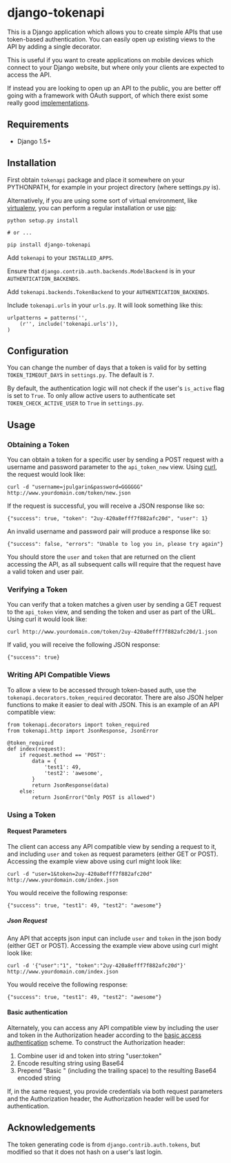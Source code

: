 django-tokenapi
================

This is a Django application which allows you to create simple APIs
that use token-based authentication. You can easily open up existing views
to the API by adding a single decorator.

This is useful if you want to create applications on mobile devices which
connect to your Django website, but where only your clients are expected to
access the API.

If instead you are looking to open up an API to the public, you are better off
going with a framework with OAuth support, of which there exist some really
good [implementations](https://bitbucket.org/jespern/django-piston/wiki/Home).

Requirements
------------
* Django 1.5+

Installation
------------

First obtain `tokenapi` package and place it somewhere on your PYTHONPATH, for example
in your project directory (where settings.py is).

Alternatively, if you are
using some sort of virtual environment, like [virtualenv][], you can perform a
regular installation or use [pip][]:

    python setup.py install

    # or ...

    pip install django-tokenapi

[virtualenv]: http://pypi.python.org/pypi/virtualenv
[pip]: http://pip.openplans.org/

Add `tokenapi` to your `INSTALLED_APPS`.

Ensure that `django.contrib.auth.backends.ModelBackend` is in your `AUTHENTICATION_BACKENDS`.

Add `tokenapi.backends.TokenBackend` to your `AUTHENTICATION_BACKENDS`.

Include `tokenapi.urls` in your `urls.py`. It will look something like this:

    urlpatterns = patterns('',
        (r'', include('tokenapi.urls')),
    )

Configuration
-------------

You can change the number of days that a token is valid for by setting
`TOKEN_TIMEOUT_DAYS` in `settings.py`. The default is `7`.

By default, the authentication logic will not check if the user's `is_active` flag is set to `True`. To only allow active users to authenticate set `TOKEN_CHECK_ACTIVE_USER` to `True` in `settings.py`.

Usage
-----

### Obtaining a Token

You can obtain a token for a specific user by sending a POST request with a
username and password parameter to the `api_token_new` view.
Using [curl][], the request would look like:

    curl -d "username=jpulgarin&password=GGGGGG" http://www.yourdomain.com/token/new.json

[curl]: http://curl.haxx.se/

If the request is successful, you will receive a JSON response like so:

    {"success": true, "token": "2uy-420a8efff7f882afc20d", "user": 1}

An invalid username and password pair will produce a response like so:

    {"success": false, "errors": "Unable to log you in, please try again"}

You should store the `user` and `token` that are returned on the client
accessing the API, as all subsequent calls will require that the request have
a valid token and user pair.

### Verifying a Token

You can verify that a token matches a given user by sending a GET request
to the `api_token` view, and sending the token and user as part of the URL.
Using curl it would look like:

    curl http://www.yourdomain.com/token/2uy-420a8efff7f882afc20d/1.json

If valid, you will receive the following JSON response:

    {"success": true}

### Writing API Compatible Views

To allow a view to be accessed through token-based auth, use the
`tokenapi.decorators.token_required` decorator. There are also
JSON helper functions to make it easier to deal with JSON.
This is an example of an API compatible view:

    from tokenapi.decorators import token_required
    from tokenapi.http import JsonResponse, JsonError

    @token_required
    def index(request):
        if request.method == 'POST':
            data = {
                'test1': 49,
                'test2': 'awesome',
            }
            return JsonResponse(data)
        else:
            return JsonError("Only POST is allowed")

### Using a Token

#### Request Parameters

The client can access any API compatible view by sending a request to it,
and including `user` and `token` as request parameters (either GET or POST).
Accessing the example view above using curl might look like:

    curl -d "user=1&token=2uy-420a8efff7f882afc20d" http://www.yourdomain.com/index.json

You would receive the following response:

    {"success": true, "test1": 49, "test2": "awesome"}

##### Json Request

Any API that accepts json input can include `user` and `token` in the json body (either GET or POST).
Accessing the example view above using curl might look like:

    curl -d '{"user":"1", "token":"2uy-420a8efff7f882afc20d"}' http://www.yourdomain.com/index.json

You would receive the following response:

    {"success": true, "test1": 49, "test2": "awesome"}
    
    
#### Basic authentication


Alternately, you can access any API compatible view by including the user and token in
the Authorization header according to the
[basic access authentication](http://en.wikipedia.org/wiki/Basic_access_authentication)
scheme. To construct the Authorization header:

1. Combine user id and token into string "user:token"
2. Encode resulting string using Base64
3. Prepend "Basic " (including the trailing space) to the resulting Base64 encoded string
	
If, in the same request, you provide credentials via both request parameters and the
Authorization header, the Authorization header will be used for authentication.

Acknowledgements
----------------

The token generating code is from `django.contrib.auth.tokens`, but modified so
that it does not hash on a user's last login.
